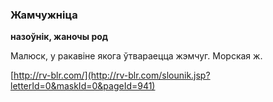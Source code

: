 ### Жамчужніца
**назоўнік, жаночы род**

Малюск, у ракавіне якога ўтвараецца жэмчуг. Морская ж.

<a rel="author">[http://rv-blr.com/](http://rv-blr.com/slounik.jsp?letterId=0&maskId=0&pageId=941)</a>
